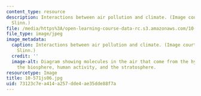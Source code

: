 ```yaml
---
content_type: resource
description: Interactions between air pollution and climate. (Image courtesy of Anne
  Slinn.)
file: /media/https%3A/open-learning-course-data-rc.s3.amazonaws.com/10-571j-atmospheric-physics-and-chemistry-spring-2006/73123c7ea414a257dde4ae35dde88f7a_10-571js06.jpg
file_type: image/jpeg
image_metadata:
  caption: Interactions between air pollution and climate. (Image courtesy of Anne
    Slinn.)
  credit: ''
  image-alt: Diagram showing molecules in the air that come from the hydrosphere,
    the biosphere, human activity, and the stratosphere.
resourcetype: Image
title: 10-571js06.jpg
uid: 73123c7e-a414-a257-dde4-ae35dde88f7a
---
```

